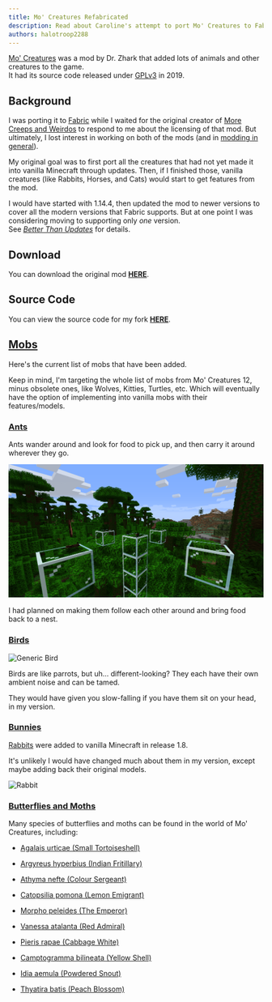 ```yaml
---
title: Mo' Creatures Refabricated
description: Read about Caroline's attempt to port Mo' Creatures to Fabric.
authors: halotroop2288
---
```


[Mo' Creatures](https://www.mocreatures.org/) was a mod by Dr. Zhark
that added lots of animals and other creatures to the game.<br>
It had its source code released under
[GPLv3](https://github.com/DrZhark/mocreaturesdev/blob/master/License.txt) in 2019.

## Background

I was porting it to [Fabric] while I waited for the original creator of
[More Creeps and Weirdos](/caroline/projects/dead/morecreeps) to respond
to me about the licensing of that mod.
But ultimately, I lost interest in working on both of the mods
(and in [modding in general](/caroline/projects/dead/#2022-hiatus-from-programming)).

My original goal was to first port all the creatures that had not yet made it
into vanilla Minecraft through updates. Then, if I finished those, vanilla
creatures (like Rabbits, Horses, and Cats) would start to get features from the mod.

I would have started with 1.14.4, then updated the mod to newer versions to cover
all the modern versions that Fabric supports. But at one point I was considering moving to supporting only *one* version.<br>
See *[Better Than Updates](/btu)* for details.

## Download

You can download the original mod **[HERE](https://www.curseforge.com/minecraft/mc-mods/mo-creatures/files/2628698)**.

## Source Code

You can view the source code for my fork **[HERE](https://github.com/halotroop2288/Mo-Creatures)**.

<!-- Mod remains unreleased.

You can download my Fabric port of Mo’ Creatures [on the Github releases page](https://github.com/halotroop2288/Mo-Creatures/releases/latest).
Just grab the latest JAR file.

-->

## [Mobs](https://mocreatures.fandom.com/wiki/Category:Entity)
Here's the current list of mobs that have been added.

Keep in mind, I'm targeting the whole list of mobs
from Mo' Creatures 12, minus obsolete ones, like Wolves, Kitties, Turtles, etc.
Which will eventually have the option of implementing into vanilla mobs with their features/models.

### [Ants](https://mocreatures.fandom.com/wiki/Ant)

Ants wander around and look for food to pick up, and then carry it around wherever they go.

![Ant](images/Ant.png "Screenshot of a couple of ands standing on glass blocks I placed in a jungle biome, at midday")

I had planned on making them follow each other around and bring food back to a nest.

### [Birds](https://mocreatures.fandom.com/wiki/Bird)

![Generic Bird](images/Bird.png "Screenshot of a bird in an oak tree, in a jungle biome, at sunset")

Birds are like parrots, but uh... different-looking?
They each have their own ambient noise and can be tamed.

They would have given you slow-falling if you have them sit on your head, in my version.

### [Bunnies](https://mocreatures.fandom.com/wiki/Bunny)

[Rabbits](https://minecraft.fandom.com/wiki/Rabbit) were added to vanilla Minecraft in release 1.8.

It's unlikely I would have changed much about them in my version,
except maybe adding back their original models.

![Rabbit](https://static.wikia.nocookie.net/minecraft_gamepedia/images/7/77/Rabbit_running.gif "Animated render of a Minecraft rabbit hopping")

### [Butterflies and Moths](https://mocreatures.fandom.com/wiki/Butterfly)

Many species of butterflies and moths can be found in the world of Mo' Creatures, including:

- [Agalais urticae (Small Tortoiseshell)](https://en.wikipedia.org/wiki/Small_Tortoiseshell)
- [Argyreus hyperbius (Indian Fritillary)](https://en.wikipedia.org/wiki/Argynnis_hyperbius)
- [Athyma nefte (Colour Sergeant)](https://en.wikipedia.org/wiki/Athyma_nefte)
- [Catopsilia pomona (Lemon Emigrant)](https://en.wikipedia.org/wiki/Catopsilia_pomona)
- [Morpho peleides (The Emperor)](https://en.wikipedia.org/wiki/Morpho_peleides)
- [Vanessa atalanta (Red Admiral)](https://en.wikipedia.org/wiki/Vanessa_atalanta)
- [Pieris rapae (Cabbage White)](https://en.wikipedia.org/wiki/Pieris_rapae)

- [Camptogramma bilineata (Yellow Shell)](https://en.wikipedia.org/wiki/Camptogramma_bilineata)
- [Idia aemula (Powdered Snout)](https://en.wikipedia.org/wiki/Idia_aemula)
- [Thyatira batis (Peach Blossom)](https://en.wikipedia.org/wiki/Peach_blossom)

<!-- Static Links -->
[Fabric]:https://fabricmc.net/